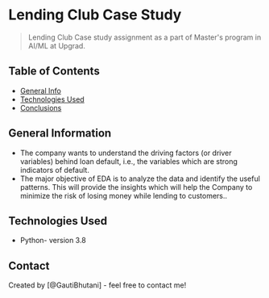 # Lending Club Case Study
> Lending Club Case study assignment as a part of Master's program in AI/ML at Upgrad. 


## Table of Contents
* [General Info](#general-information)
* [Technologies Used](#technologies-used)
* [Conclusions](#conclusions)

<!-- You can include any other section that is pertinent to your problem -->

## General Information
- The company wants to understand the driving factors (or driver variables) behind loan default, i.e., the variables which are strong indicators of default.
- The major objective of EDA is to analyze the data and identify the useful patterns. This will provide the insights which will help the Company to minimize the risk of losing money while lending to customers..


<!-- You don't have to answer all the questions - just the ones relevant to your project. -->
## Technologies Used
- Python- version 3.8


## Contact
Created by [@GautiBhutani] - feel free to contact me!


